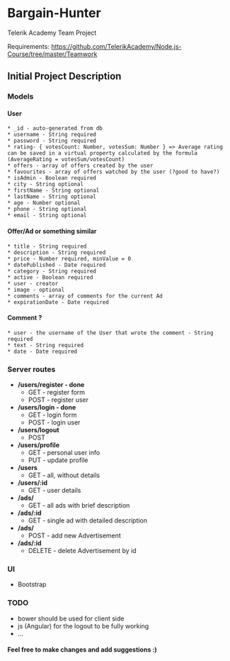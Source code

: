 # Bargain-Hunter
Telerik Academy Team Project

Requirements: https://github.com/TelerikAcademy/Node.js-Course/tree/master/Teamwork

## Initial Project Description
### Models
#### User
	* _id - auto-generated from db 
	* username - String required
	* password - String required
	* rating- { votesCount: Number, votesSum: Number } => Average rating can be saved in a virtual property calculated by the formula (AverageRating = votesSum/votesCount)
	* offers - array of offers created by the user
	* favourites - array of offers watched by the user (?good to have?)
	* isAdmin - Boolean required
	* city - String optional
	* firstName - String optional
	* lastName - String optional
	* age - Number optional
	* phone - String optional
	* email - String optional
#### Offer/Ad or something similar
	* title - String required
	* description - String required
	* price - Number required, minValue = 0
	* datePublished - Date required
	* category - String required
	* active - Boolean required
	* user - creator
	* image - optional
	* comments - array of comments for the current Ad
	* expirationDate - Date required
#### Comment ?
	* user - the username of the User that wrote the comment - String required
	* text - String required
	* date - Date required


### Server routes

* **/users/register - done**
	* GET - register form
	* POST - register user
* **/users/login - done**
	* GET - login form
	* POST - login user	
* **/users/logout** 	
	* POST
* **/users/profile**
	* GET - personal user info
	* PUT - update profile
* **/users**
	* GET - all, without details
* **/users/:id**
	* GET - user details
* **/ads/**
	* GET - all ads with brief description
* **/ads/:id**
	* GET - single ad with detailed description
* **/ads/**
	* POST - add new Advertisement
* **/ads/:id**
	* DELETE - delete Advertisement by id
	

### UI
* Bootstrap
 
### TODO
* bower should be used for client side
* js (Angular) for the logout to be fully working
* ...

#### Feel free to make changes and add suggestions :)
